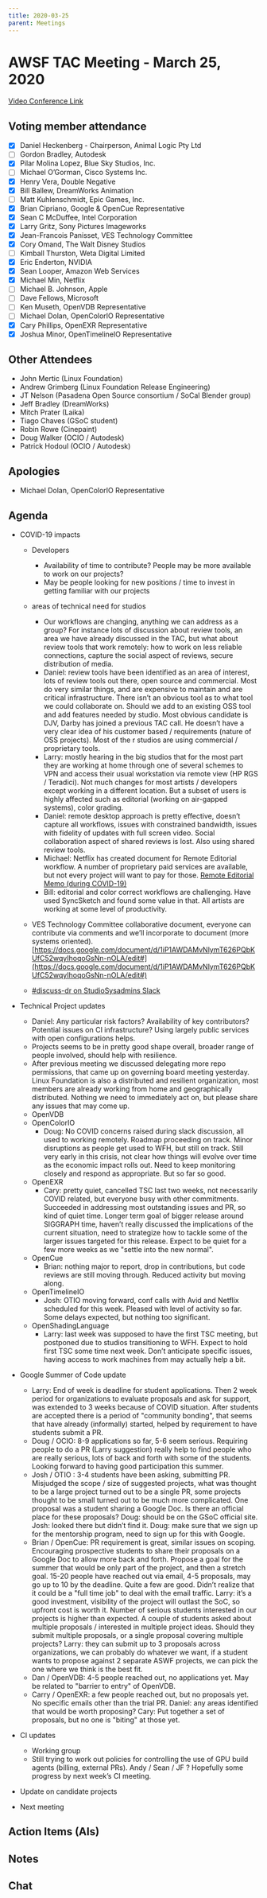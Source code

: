 ```yaml
---
title: 2020-03-25
parent: Meetings
---
```

# **AWSF TAC Meeting - March 25, 2020**

[Video Conference Link](https://zoom.us/j/757849640)

## Voting member attendance

* [x] Daniel Heckenberg - Chairperson, Animal Logic Pty Ltd
* [ ] Gordon Bradley, Autodesk
* [x] Pilar Molina Lopez, Blue Sky Studios, Inc.
* [ ] Michael O’Gorman, Cisco Systems Inc.
* [x] Henry Vera, Double Negative
* [x] Bill Ballew, DreamWorks Animation
* [ ] Matt Kuhlenschmidt, Epic Games, Inc.
* [x] Brian Cipriano, Google & OpenCue Representative
* [x] Sean C McDuffee, Intel Corporation
* [x] Larry Gritz, Sony Pictures Imageworks
* [x] Jean-Francois Panisset, VES Technology Committee
* [x] Cory Omand, The Walt Disney Studios
* [ ] Kimball Thurston, Weta Digital Limited
* [x] Eric Enderton, NVIDIA
* [x] Sean Looper, Amazon Web Services
* [x] Michael Min, Netflix
* [ ] Michael B. Johnson, Apple
* [ ] Dave Fellows, Microsoft
* [ ] Ken Museth, OpenVDB Representative
* [ ] Michael Dolan, OpenColorIO Representative
* [x] Cary Phillips, OpenEXR Representative
* [x] Joshua Minor, OpenTimelineIO Representative

## Other Attendees

* John Mertic (Linux Foundation)
* Andrew Grimberg (Linux Foundation Release Engineering)
* JT Nelson (Pasadena Open Source consortium / SoCal Blender group)
* Jeff Bradley (DreamWorks)
* Mitch Prater (Laika)
* Tiago Chaves (GSoC student)
* Robin Rowe (Cinepaint)
* Doug Walker (OCIO / Autodesk)
* Patrick Hodoul (OCIO / Autodesk)

## Apologies

* Michael Dolan, OpenColorIO Representative

## Agenda

* COVID-19 impacts
    * Developers
        * Availability of time to contribute? People may be more available to work on our projects?
        * May be people looking for new positions / time to invest in getting familiar with our projects

    * areas of technical need for studios
        * Our workflows are changing, anything we can address as a group? For instance lots of discussion about review tools, an area we have already discussed in the TAC, but what about review tools that work remotely: how to work on less reliable connections, capture the social aspect of reviews, secure distribution of media.
        * Daniel: review tools have been identified as an area of interest, lots of review tools out there, open source and commercial. Most do very similar things, and are expensive to maintain and are critical infrastructure. There isn’t an obvious tool as to what tool we could collaborate on. Should we add to an existing OSS tool and add features needed by studio. Most obvious candidate is DJV, Darby has joined a previous TAC call. He doesn’t have a very clear idea of his customer based / requirements (nature of OSS projects). Most of the r studios are using commercial / proprietary tools.
        * Larry: mostly hearing in the big studios that for the most part they are working at home through one of several schemes to VPN and access their usual workstation via remote view (HP RGS / Teradici). Not much changes for most artists / developers except working in a different location. But a subset of users is highly affected such as editorial (working on air-gapped systems), color grading.
        * Daniel: remote desktop approach is pretty effective, doesn’t capture all workflows, issues with constrained bandwidth, issues with fidelity of updates with full screen video. Social collaboration aspect of shared reviews is lost. Also using shared review tools.
        * Michael: Netflix has created document for Remote Editorial workflow. A number of proprietary paid services are available, but not every project will want to pay for those. [Remote Editorial Memo (during COVID-19)](https://docs.google.com/document/d/1Qa3RCk4H-OSqtDW8B1YqAQIGuRRBOW0H38b49WkTU7Y/edit?usp=sharing)
        * Bill: editorial and color correct workflows are challenging. Have used SyncSketch and found some value in that. All artists are working at some level of productivity.
    * VES Technology Committee collaborative document, everyone can contribute via comments and we’ll incorporate to document (more systems oriented). [https://docs.google.com/document/d/1iP1AWDAMvNlymT626PQbKUfC52wqyIhoqoGsNn-nOLA/edit#](https://docs.google.com/document/d/1iP1AWDAMvNlymT626PQbKUfC52wqyIhoqoGsNn-nOLA/edit#)
    * [#discuss-dr on StudioSysadmins Slack](https://studiosysadmins.slack.com)

* Technical Project updates
    * Daniel: Any particular risk factors? Availability of key contributors? Potential issues on CI infrastructure? Using largely public services with open configurations helps.
    * Projects seems to be in pretty good shape overall, broader range of people involved, should help with resilience.
    * After previous meeting we discussed delegating more repo permissions, that came up on governing board meeting yesterday. Linux Foundation is also a distributed and resilient organization, most members are already working from home and geographically distributed. Nothing we need to immediately act on, but please share any issues that may come up.
    * OpenVDB
    * OpenColorIO
        * Doug: No COVID concerns raised during slack discussion, all used to working remotely. Roadmap proceeding on track. Minor disruptions as people get used to WFH, but still on track. Still very early in this crisis, not clear how things will evolve over time as the economic impact rolls out. Need to keep monitoring closely and respond as appropriate. But so far so good.
    * OpenEXR
        * Cary: pretty quiet, cancelled TSC last two weeks, not necessarily COVID related, but everyone busy with other commitments. Succeeded in addressing most outstanding issues and PR, so kind of quiet time. Longer term goal of bigger release around SIGGRAPH time, haven’t really discussed the implications of the current situation, need to strategize how to tackle some of the larger issues targeted for this release. Expect to be quiet for a few more weeks as we "settle into the new normal".
    * OpenCue
        * Brian: nothing major to report, drop in contributions, but code reviews are still moving through. Reduced activity but moving along.
    * OpenTimelineIO
        * Josh: OTIO moving forward, conf calls with Avid and Netflix scheduled for this week. Pleased with level of activity so far. Some delays expected, but nothing too significant.
    * OpenShadingLanguage
        * Larry: last week was supposed to have the first TSC meeting, but postponed due to studios transitioning to WFH. Expect to hold first TSC some time next week. Don’t anticipate specific issues, having access to work machines from may actually help a bit.

* Google Summer of Code update

    * Larry: End of week is deadline for student applications. Then 2 week period for organizations to evaluate proposals and ask for support, was extended to 3 weeks because of COVID situation. After students are accepted there is a period of "community bonding", that seems that have already (informally) started, helped by requirement to have students submit a PR.
    * Doug / OCIO: 8-9 applications so far, 5-6 seem serious. Requiring people to do a PR (Larry suggestion) really help to find people who are really serious, lots of back and forth with some of the students. Looking forward to having good participation this summer.
    * Josh / OTIO : 3-4 students have been asking, submitting PR. Misjudged the scope / size of suggested projects, what was thought to be a large project turned out to be a single PR, some projects thought to be small turned out to be much more complicated. One proposal was a student sharing a Google Doc. Is there an official place for these proposals? Doug: should be on the GSoC official site. Josh: looked there but didn’t find it. Doug: make sure that we sign up for the mentorship program, need to sign up for this with Google.
    * Brian / OpenCue: PR requirement is great, similar issues on scoping. Encouraging prospective students to share their proposals on a Google Doc to allow more back and forth. Propose a goal for the summer that would be only part of the project, and then a stretch goal. 15-20 people have reached out via email, 4-5 proposals, may go up to 10 by the deadline. Quite a few are good. Didn’t realize that it could be a "full time job" to deal with the email traffic. Larry: it’s a good investment, visibility of the project will outlast the SoC, so upfront cost is worth it. Number of serious students interested in our projects is higher than expected. A couple of students asked about multiple proposals / interested in multiple project ideas. Should they submit multiple proposals, or a single proposal covering multiple projects? Larry: they can submit up to 3 proposals across organizations, we can probably do whatever we want, if a student wants to propose against 2 separate ASWF projects, we can pick the one where we think is the best fit.
    * Dan / OpenVDB: 4-5 people reached out, no applications yet. May be related to "barrier to entry" of OpenVDB.
    * Carry / OpenEXR: a few people reached out, but no proposals yet. No specific emails other than the trial PR. Daniel: any areas identified that would be worth proposing? Cary: Put together a set of proposals, but no one is "biting" at those yet.

* CI updates

    * Working group
    * Still trying to work out policies for controlling the use of GPU build agents (billing, external PRs). Andy / Sean / JF ? Hopefully some progress by next week’s CI meeting.

* Update on candidate projects

* Next meeting

## Action Items (AIs)

## Notes

## Chat
